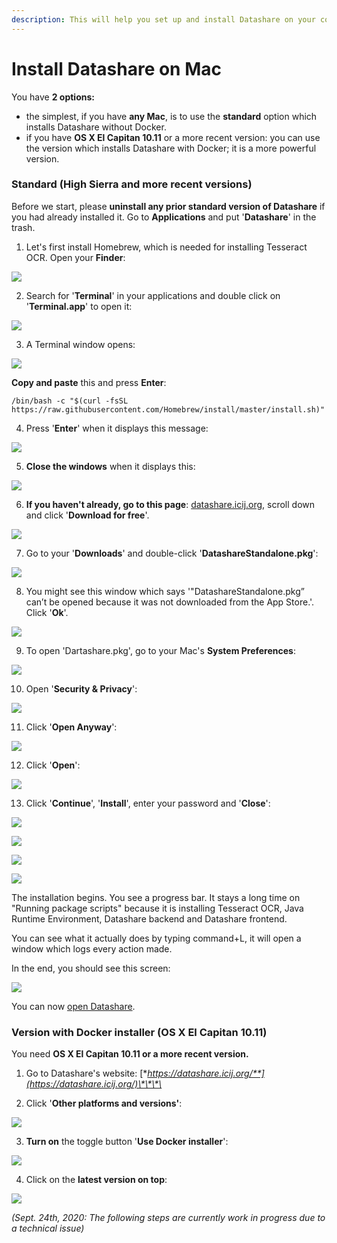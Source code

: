 ```yaml
---
description: This will help you set up and install Datashare on your computer.
---
```


# Install Datashare on Mac

You have **2 options:**

* the simplest, if you have **any Mac**, is to use the **standard** option which installs Datashare without Docker.
* if you have **OS X El Capitan 10.11** or a more recent version: you can use the version which installs Datashare with Docker; it is a more powerful version.



### Standard \(High Sierra and more recent versions\)

Before we start, please **uninstall any prior standard version of Datashare** if you had already installed it. Go to **Applications** and put '**Datashare**' in the trash.

 1. Let's first install Homebrew, which is needed for installing Tesseract OCR. Open your **Finder**:

![](../.gitbook/assets/screenshot-2020-04-03-at-16.55.39.png)

 2. Search for '**Terminal**' in your applications and double click on '**Terminal.app**' to open it:

![](../.gitbook/assets/screenshot-2020-04-03-at-16.54.02.png)

 3. A Terminal window opens:

![](../.gitbook/assets/screenshot-2020-04-03-at-16.56.50.png)

**Copy and paste** this and press **Enter**: 

```text
/bin/bash -c "$(curl -fsSL https://raw.githubusercontent.com/Homebrew/install/master/install.sh)"
```

 4. Press '**Enter**' when it displays this message:

![](../.gitbook/assets/screenshot-2020-04-03-at-17.09.56.png)

 5. **Close the windows** when it displays this:

![](../.gitbook/assets/screenshot-2020-04-03-at-17.10.26.png)

6. **If you haven't already, go to this page**: [datashare.icij.org](https://datashare.icij.org), scroll down and click '**Download for free**'.

![](../.gitbook/assets/capture-de-cran-2020-09-24-a-09.59.47.png)

  7. Go to your '**Downloads**' and double-click '**DatashareStandalone.pkg**':

![](../.gitbook/assets/screenshot-2020-04-03-at-17.34.40.png)

8. You might see this window which says '"DatashareStandalone.pkg” can’t be opened because it was not downloaded from the App Store.'. Click '**Ok**'.

![](../.gitbook/assets/7%20%281%29.png)

9. To open 'Dartashare.pkg', go to your Mac's **System Preferences**:

![](../.gitbook/assets/8%20%281%29.png)

10. Open '**Security & Privacy**':

![](../.gitbook/assets/screenshot-2020-01-09-at-14.42.10.png)

11. Click '**Open Anyway**':

![](../.gitbook/assets/screenshot-2020-01-09-at-14.42.22.png)

12. Click '**Open**':

![](../.gitbook/assets/screenshot-2020-01-09-at-14.42.29.png)

 

13. Click '**Continue**', '**Install**', enter your password and '**Close**':

![](../.gitbook/assets/screenshot-2020-04-03-at-17.41.03.png)

![](../.gitbook/assets/screenshot-2020-04-03-at-17.41.10.png)

![](../.gitbook/assets/screenshot-2020-04-03-at-17.41.16.png)

![](../.gitbook/assets/screenshot-2020-04-03-at-17.41.23.png)

The installation begins. You see a progress bar. It stays a long time on "Running package scripts" because it is installing Tesseract OCR, Java Runtime Environment, Datashare backend and Datashare frontend.

You can see what it actually does by typing command+L, it will open a window which logs every action made. 

In the end, you should see this screen:

![](../.gitbook/assets/screenshot-2020-04-03-at-17.42.02.png)

You can now [open Datashare](https://icij.gitbook.io/datashare/mac/open-datashare-on-mac).



### Version with Docker installer \(OS X El Capitan 10.11\)

You need **OS X El Capitan 10.11 or a more recent version.**  
  
1. Go to Datashare's website: [**https://datashare.icij.org/**](https://datashare.icij.org/)\*\*\*\*

2. Click '**Other platforms and versions'**:

![](../.gitbook/assets/capture-de-cran-2020-09-24-a-10.07.38.png)

3. **Turn on** the toggle button '**Use Docker installer**':

![](../.gitbook/assets/capture-de-cran-2020-09-24-a-10.08.06.png)

4. Click on the **latest version on top**:

![](../.gitbook/assets/capture-de-cran-2020-09-24-a-10.11.19.png)

 _\(Sept. 24th, 2020: The following steps are currently work in progress due to a technical issue\)_

